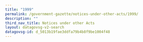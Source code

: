 ```yaml
---
title: "1999"
permalink: /government-gazette/notices-under-other-acts/1999/
description: ""
third_nav_title: Notices under other Acts
layout: datagovsg-v2-search
datagovsg-id: d_5013b19fae3ddfa79b4b8f9be1004f48
---
```

